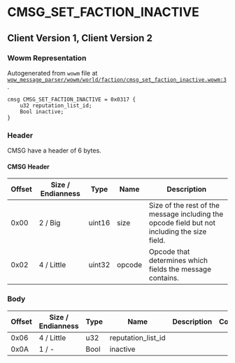 # CMSG_SET_FACTION_INACTIVE

## Client Version 1, Client Version 2

### Wowm Representation

Autogenerated from `wowm` file at [`wow_message_parser/wowm/world/faction/cmsg_set_faction_inactive.wowm:3`](https://github.com/gtker/wow_messages/tree/main/wow_message_parser/wowm/world/faction/cmsg_set_faction_inactive.wowm#L3).
```rust,ignore
cmsg CMSG_SET_FACTION_INACTIVE = 0x0317 {
    u32 reputation_list_id;
    Bool inactive;
}
```
### Header

CMSG have a header of 6 bytes.

#### CMSG Header

| Offset | Size / Endianness | Type   | Name   | Description |
| ------ | ----------------- | ------ | ------ | ----------- |
| 0x00   | 2 / Big           | uint16 | size   | Size of the rest of the message including the opcode field but not including the size field.|
| 0x02   | 4 / Little        | uint32 | opcode | Opcode that determines which fields the message contains.|

### Body

| Offset | Size / Endianness | Type | Name | Description | Comment |
| ------ | ----------------- | ---- | ---- | ----------- | ------- |
| 0x06 | 4 / Little | u32 | reputation_list_id |  |  |
| 0x0A | 1 / - | Bool | inactive |  |  |

